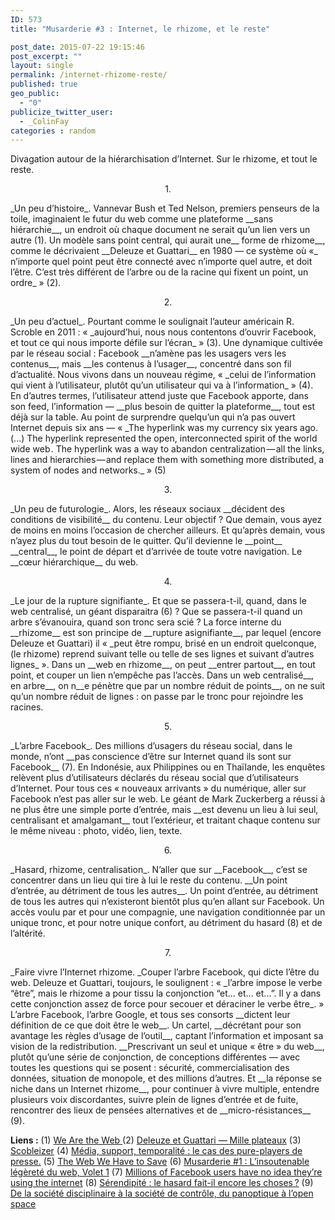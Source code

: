 ```yaml
---
ID: 573
title: "Musarderie #3 : Internet, le rhizome, et le reste"

post_date: 2015-07-22 19:15:46
post_excerpt: ""
layout: single
permalink: /internet-rhizome-reste/
published: true
geo_public:
  - "0"
publicize_twitter_user:
  - _ColinFay
categories : random
---
```


Divagation autour de la hiérarchisation d’Internet. Sur le rhizome, et tout le reste.


<p style="text-align: center;">1.</p>
_Un peu d’histoire_. Vannevar Bush et Ted Nelson, premiers penseurs de la toile, imaginaient le futur du web comme une plateforme __sans hiérarchie__, un endroit où chaque document ne serait qu’un lien vers un autre (1). Un modèle sans point central, qui aurait une__ forme de rhizome__, comme le décrivaient __Deleuze et Guattari__ en 1980 — ce système où «_ n’importe quel point peut être connecté avec n’importe quel autre, et doit l’être. C’est très différent de l’arbre ou de la racine qui fixent un point, un ordre_ » (2).


<p style="text-align: center;">2.</p>
_Un peu d’actuel_. Pourtant comme le soulignait l’auteur américain R. Scroble en 2011 : « _aujourd’hui, nous nous contentons d’ouvrir Facebook, et tout ce qui nous importe défile sur l’écran_ » (3). Une dynamique cultivée par le réseau social : Facebook __n’amène pas les usagers vers les contenus__, mais __les contenus à l’usager__, concentré dans son fil d’actualité. Nous vivons dans un nouveau régime, « _celui de l’information qui vient à l’utilisateur, plutôt qu’un utilisateur qui va à l’information_ » (4). En d’autres termes, l’utilisateur attend juste que Facebook apporte, dans son feed, l’information — __plus besoin de quitter la plateforme__, tout est déjà sur la table. Au point de surprendre quelqu’un qui n’a pas ouvert Internet depuis six ans — « _The hyperlink was my currency six years ago. (...) The hyperlink represented the open, interconnected spirit of the world wide web . The hyperlink was a way to abandon centralization — all the links, lines and hierarchies — and replace them with something more distributed, a system of nodes and networks._ » (5)
<p style="text-align: center;">3.</p>
_Un peu de futurologie_. Alors, les réseaux sociaux __décident des conditions de visibilité__ du contenu. Leur objectif ? Que demain, vous ayez de moins en moins l’occasion de chercher ailleurs. Et qu’après demain, vous n’ayez plus du tout besoin de le quitter. Qu’il devienne le __point__ __central__, le point de départ et d’arrivée de toute votre navigation. Le __cœur hiérarchique__ du web.
<p style="text-align: center;">4.</p>
_Le jour de la rupture signifiante_. Et que se passera-t-il, quand, dans le web centralisé, un géant disparaitra (6) ? Que se passera-t-il quand un arbre s’évanouira, quand son tronc sera scié ? La force interne du __rhizome__ est son principe de __rupture asignifiante__, par lequel (encore Deleuze et Guattari) il « _peut être rompu, brisé en un endroit quelconque, (le rhizome) reprend suivant telle ou telle de ses lignes et suivant d’autres lignes_ ». Dans un __web en rhizome__, on peut __entrer partout__, en tout point, et couper un lien n’empêche pas l’accès. Dans un web centralisé__, en arbre__, on n__e pénètre que par un nombre réduit de points__, on ne suit qu’un nombre réduit de lignes : on passe par le tronc pour rejoindre les racines.

<p style="text-align: center;">5.</p>
_L’arbre Facebook_. Des millions d’usagers du réseau social, dans le monde, n’ont __pas conscience d’être sur Internet quand ils sont sur Facebook__ (7). En Indonésie, aux Philippines ou en Thaïlande, les enquêtes relèvent plus d’utilisateurs déclarés du réseau social que d’utilisateurs d’Internet. Pour tous ces « nouveaux arrivants » du numérique, aller sur Facebook n’est pas aller sur le web. Le géant de Mark Zuckerberg a réussi à ne plus être une simple porte d’entrée, mais __est devenu un lieu à lui seul, centralisant et amalgamant__ tout l’extérieur, et traitant chaque contenu sur le même niveau : photo, vidéo, lien, texte.
<p style="text-align: center;">6.</p>
_Hasard, rhizome, centralisation_. N’aller que sur __Facebook__, c’est se concentrer dans un lieu qui tire à lui le reste du contenu. __Un point d’entrée, au détriment de tous les autres__. Un point d’entrée, au détriment de tous les autres qui n’existeront bientôt plus qu’en allant sur Facebook. Un accès voulu par et pour une compagnie, une navigation conditionnée par un unique tronc, et pour notre unique confort, au  détriment du hasard (8) et de l’altérité.
<p style="text-align: center;">7.</p>
_Faire vivre l’Internet rhizome. _Couper l’arbre Facebook, qui dicte l’être du web. Deleuze et Guattari, toujours, le soulignent : « _l’arbre impose le verbe “être”, mais le rhizome a pour tissu la conjonction “et... et... et...”. Il y a dans cette conjonction assez de force pour secouer et déraciner le verbe être_. » L’arbre Facebook, l’arbre Google, et tous ses consorts __dictent leur définition de ce que doit être le web__. Un cartel, __décrétant pour son avantage les règles d’usage de l’outil__, captant l’information et imposant sa vision de la redistribution. __Prescrivant un seul et unique « être » du web__, plutôt qu’une série de conjonction, de conceptions différentes — avec toutes les questions qui se posent : sécurité, commercialisation des données, situation de monopole, et des millions d’autres. Et __la réponse se niche dans un Internet rhizome__, pour continuer à vivre multiple, entendre plusieurs voix discordantes, suivre plein de lignes d’entrée et de fuite, rencontrer des lieux de pensées alternatives et de __micro-résistances__ (9).

__Liens :__
(1) <a href="http://archive.wired.com/wired/archive/13.08/tech_pr.html" target="_blank">We Are the Web </a>
(2) <a href="http://2007.updatepixels.net/2007/2007/hyper/rhizome.pdf" target="_blank">Deleuze et Guattari — Mille plateaux</a>
(3) <a href="http://scobleizer.com/" target="_blank">Scobleizer</a>
(4) <a href="http://dumas.ccsd.cnrs.fr/dumas-01130211/document" target="_blank">Média, support, temporalité : le cas des pure-players de presse.</a>
(5) <a href="https://medium.com/matter/the-web-we-have-to-save-2eb1fe15a426" target="_blank">The Web We Have to Save</a>
(6) <a href="http://colinfay.me/2015/07/13/legerete-web-volet-1/" target="_blank">Musarderie #1 : L’insoutenable légèreté du web, Volet 1</a>
(7) <a href="http://qz.com/333313/milliions-of-facebook-users-have-no-idea-theyre-using-the-internet/" target="_blank">Millions of Facebook users have no idea they’re using the internet</a>
(8) <a href="http://www.oeil-au-carre.fr/le-blog/2015/03/16/serendipite-hasard/" target="_blank">Sérendipité : le hasard fait-il encore les choses ?</a>
(9) <a href="http://www.morbleu.com/de-la-societe-disciplinaire-a-la-societe-de-controle-du-panoptique-a-lopen-space/" target="_blank">De la société disciplinaire à la société de contrôle, du panoptique à l’open space </a>






